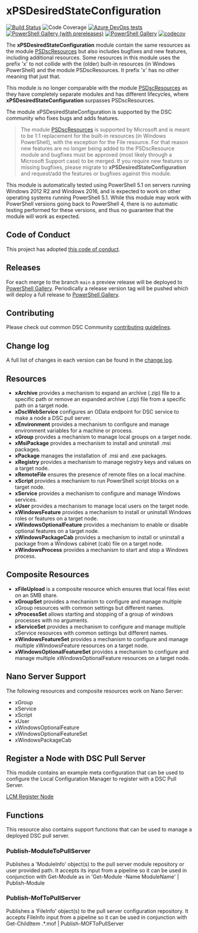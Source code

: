# xPSDesiredStateConfiguration

[![Build Status](https://dev.azure.com/dsccommunity/xPSDesiredStateConfiguration/_apis/build/status/dsccommunity.xPSDesiredStateConfiguration?branchName=main)](https://dev.azure.com/dsccommunity/xPSDesiredStateConfiguration/_build/latest?definitionId=8&branchName=main)
![Code Coverage](https://img.shields.io/azure-devops/coverage/dsccommunity/xPSDesiredStateConfiguration/8/main)
[![Azure DevOps tests](https://img.shields.io/azure-devops/tests/dsccommunity/xPSDesiredStateConfiguration/8/main)](https://dsccommunity.visualstudio.com/xPSDesiredStateConfiguration/_test/analytics?definitionId=8&contextType=build)
[![PowerShell Gallery (with prereleases)](https://img.shields.io/powershellgallery/vpre/xPSDesiredStateConfiguration?label=xPSDesiredStateConfiguration%20Preview)](https://www.powershellgallery.com/packages/xPSDesiredStateConfiguration/)
[![PowerShell Gallery](https://img.shields.io/powershellgallery/v/xPSDesiredStateConfiguration?label=xPSDesiredStateConfiguration)](https://www.powershellgallery.com/packages/xPSDesiredStateConfiguration/)
[![codecov](https://codecov.io/gh/dsccommunity/xPSDesiredStateConfiguration/branch/main/graph/badge.svg)](https://codecov.io/gh/dsccommunity/xPSDesiredStateConfiguration)

The **xPSDesiredStateConfiguration** module contain the same resources as
the module [PSDscResources](https://github.com/PowerShell/PSDscResources)
but also includes bugfixes and new features, including additional resources.
Some resources in this module uses the prefix 'x' to not collide with the
(older) built-in resources (in Windows PowerShell) and the module PSDscResources.
It prefix 'x' has no other meaning that just that.

This module is no longer comparable with the module [PSDscResources](https://github.com/PowerShell/PSDscResources)
as they have completely separate modules and has different lifecycles, where
**xPSDesiredStateConfiguration** surpasses PSDscResources.

The module xPSDesiredStateConfiguration is supported by the DSC community
who fixes bugs and adds features.

> The module [PSDscResources](https://github.com/PowerShell/PSDscResources)
> is supported by Microsoft and is meant to be 1:1 replacement for the
> built-in resources (in Windows PowerShell), with the exception for the
> File resource. For that reason new features are no longer being added to
> the PSDscResource module and bugfixes must be approved (most likely through
> a Microsoft Support case) to be merged. If you require new features or
> missing bugfixes, please migrate to **xPSDesiredStateConfiguration** and
> request/add the features or bugfixes against this module.

This module is automatically tested using PowerShell 5.1 on servers running
Windows 2012 R2 and Windows 2016, and is expected to work on other operating
systems running PowerShell 5.1. While this module may work with PowerShell
versions going back to PowerShell 4, there is no automatic testing performed
for these versions, and thus no guarantee that the module will work as
expected.

## Code of Conduct

This project has adopted [this code of conduct](CODE_OF_CONDUCT.md).

## Releases

For each merge to the branch `main` a preview release will be
deployed to [PowerShell Gallery](https://www.powershellgallery.com/).
Periodically a release version tag will be pushed which will deploy a
full release to [PowerShell Gallery](https://www.powershellgallery.com/).

## Contributing

Please check out common DSC Community [contributing guidelines](https://dsccommunity.org/guidelines/contributing).

## Change log

A full list of changes in each version can be found in the [change log](CHANGELOG.md).

## Resources

- **xArchive** provides a mechanism to expand an archive (.zip) file to a
  specific path or remove an expanded archive (.zip) file from a specific path
  on a target node.
- **xDscWebService** configures an OData endpoint for DSC service to make a
  node a DSC pull server.
- **xEnvironment** provides a mechanism to configure and manage environment
  variables for a machine or process.
- **xGroup** provides a mechanism to manage local groups on a target node.
- **xMsiPackage** provides a mechanism to install and uninstall .msi packages.
- **xPackage** manages the installation of .msi and .exe packages.
- **xRegistry** provides a mechanism to manage registry keys and values on a
  target node.
- **xRemoteFile** ensures the presence of remote files on a local machine.
- **xScript** provides a mechanism to run PowerShell script blocks on a target
  node.
- **xService** provides a mechanism to configure and manage Windows services.
- **xUser** provides a mechanism to manage local users on the target node.
- **xWindowsFeature** provides a mechanism to install or uninstall Windows
  roles or features on a target node.
- **xWindowsOptionalFeature** provides a mechanism to enable or disable
  optional features on a target node.
- **xWindowsPackageCab** provides a mechanism to install or uninstall a package
  from a Windows cabinet (cab) file on a target node.
- **xWindowsProcess** provides a mechanism to start and stop a Windows process.

## Composite Resources

- **xFileUpload** is a composite resource which ensures that local files exist
  on an SMB share.
- **xGroupSet** provides a mechanism to configure and manage multiple xGroup
  resources with common settings but different names.
- **xProcessSet** allows starting and stopping of a group of windows processes
  with no arguments.
- **xServiceSet** provides a mechanism to configure and manage multiple
  xService resources with common settings but different names.
- **xWindowsFeatureSet** provides a mechanism to configure and manage multiple
  xWindowsFeature resources on a target node.
- **xWindowsOptionalFeatureSet** provides a mechanism to configure and manage
  multiple xWindowsOptionalFeature resources on a target node.

## Nano Server Support

The following resources and composite resources work on Nano Server:

- xGroup
- xService
- xScript
- xUser
- xWindowsOptionalFeature
- xWindowsOptionalFeatureSet
- xWindowsPackageCab

## Register a Node with DSC Pull Server

This module contains an example meta configuration that can be used to configure
the Local Configuration Manager to register with a DSC Pull Server.

[LCM Register Node](\source\Examples\LCM\1-LCM_RegisterNode_Config.ps1)

## Functions

This resource also contains support functions that can be used to manage a deployed
DSC pull server.

### Publish-ModuleToPullServer

Publishes a 'ModuleInfo' object(s) to the pull server module repository or user
provided path. It accepts its input from a pipeline so it can be used in
conjunction with Get-Module as in 'Get-Module -Name ModuleName' |
Publish-Module

### Publish-MofToPullServer

Publishes a 'FileInfo' object(s) to the pull server configuration repository. It
accepts FileInfo input from a pipeline so it can be used in conjunction with
Get-ChildItem .*.mof | Publish-MOFToPullServer
